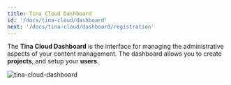 ```yaml
---
title: Tina Cloud Dashboard
id: '/docs/tina-cloud/dashboard'
next: '/docs/tina-cloud/dashboard/registration'
---
```


The **Tina Cloud Dashboard** is the interface for managing the administrative aspects of your content management. The dashboard allows you to create **projects**, and setup your **users**.

![tina-cloud-dashboard](/img/cloud-dashboard.png)

